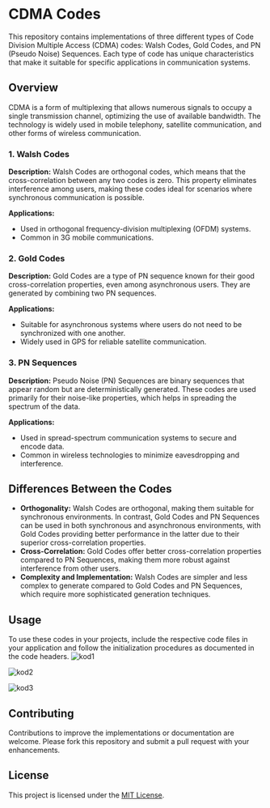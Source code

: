 # CDMA Codes

This repository contains implementations of three different types of Code Division Multiple Access (CDMA) codes: Walsh Codes, Gold Codes, and PN (Pseudo Noise) Sequences. Each type of code has unique characteristics that make it suitable for specific applications in communication systems.

## Overview

CDMA is a form of multiplexing that allows numerous signals to occupy a single transmission channel, optimizing the use of available bandwidth. The technology is widely used in mobile telephony, satellite communication, and other forms of wireless communication.

### 1. Walsh Codes

**Description:**
Walsh Codes are orthogonal codes, which means that the cross-correlation between any two codes is zero. This property eliminates interference among users, making these codes ideal for scenarios where synchronous communication is possible.

**Applications:**
- Used in orthogonal frequency-division multiplexing (OFDM) systems.
- Common in 3G mobile communications.

### 2. Gold Codes

**Description:**
Gold Codes are a type of PN sequence known for their good cross-correlation properties, even among asynchronous users. They are generated by combining two PN sequences.

**Applications:**
- Suitable for asynchronous systems where users do not need to be synchronized with one another.
- Widely used in GPS for reliable satellite communication.

### 3. PN Sequences

**Description:**
Pseudo Noise (PN) Sequences are binary sequences that appear random but are deterministically generated. These codes are used primarily for their noise-like properties, which helps in spreading the spectrum of the data.

**Applications:**
- Used in spread-spectrum communication systems to secure and encode data.
- Common in wireless technologies to minimize eavesdropping and interference.

## Differences Between the Codes

- **Orthogonality:** Walsh Codes are orthogonal, making them suitable for synchronous environments. In contrast, Gold Codes and PN Sequences can be used in both synchronous and asynchronous environments, with Gold Codes providing better performance in the latter due to their superior cross-correlation properties.
- **Cross-Correlation:** Gold Codes offer better cross-correlation properties compared to PN Sequences, making them more robust against interference from other users.
- **Complexity and Implementation:** Walsh Codes are simpler and less complex to generate compared to Gold Codes and PN Sequences, which require more sophisticated generation techniques.

## Usage

To use these codes in your projects, include the respective code files in your application and follow the initialization procedures as documented in the code headers.
![kod1](https://github.com/ibrahimtosun18/matlab_cellular_comm/assets/95874081/1b3181d4-fab3-4bc6-b270-3f53c49a780e)

![kod2](https://github.com/ibrahimtosun18/matlab_cellular_comm/assets/95874081/34d741fc-a62d-4db5-80b4-06c1801c8f97)

![kod3](https://github.com/ibrahimtosun18/matlab_cellular_comm/assets/95874081/89cddb52-26c7-4bf6-9670-bb5425917560)

## Contributing

Contributions to improve the implementations or documentation are welcome. Please fork this repository and submit a pull request with your enhancements.

## License

This project is licensed under the [MIT License](LICENSE).
